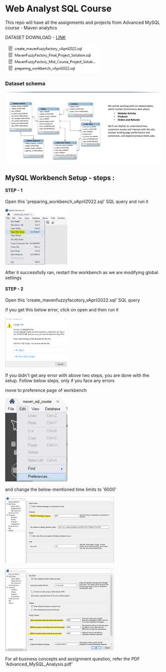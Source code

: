 
# Web Analyst SQL Course
This repo will have all the assignments and projects from Advanced MySQL course - Maven analytics 

DATASET DOWNLOAD - [LINK](https://drive.google.com/file/d/1OhEyPDz_jzhuy2rMagq70bHnecvBt4S-/view?usp=sharing)

<p algin="Center">
    <img src=https://github.com/Naveen-S6/Web_Analyst_MySQL_Course_Udemy/blob/main/Resources/dataset.png width="300" align="center">
</p>

### Dataset schema 

<p algin="center">
    <img src=https://github.com/Naveen-S6/Web_Analyst_MySQL_Course_Udemy/blob/main/Resources/schema.png width="600" algin="center">
</p>


## MySQL Workbench Setup - steps :

#### STEP - 1
Open this 'preparing_workbench_vApril2022.sql' SQL query and run it

<p algin="center">
    <img src="https://github.com/Naveen-S6/Web_Analyst_MySQL_Course_Udemy/blob/main/Resources/sql_1.png" width="200">
</p>

After it successfully ran, restart the workbench as we are modifying global settings

#### STEP - 2

Open this 'create_mavenfuzzyfacotory_vApril2022.sql' SQL query

if you get this below error, click on open and then run it

<p algin="center">
    <img src="https://github.com/Naveen-S6/Web_Analyst_MySQL_Course_Udemy/blob/main/Resources/workbench_error.png" width="200">
</p>




If you didn't get any error with above two steps, you are done with the setup. Follow
below steps, only if you face any errors


move to preference page of workbench

<p algin="center">
    <img src="https://github.com/Naveen-S6/Web_Analyst_MySQL_Course_Udemy/blob/main/Resources/sql_2.png" width="200">
</p>

and change the below-mentioned time limits to '6000'

<p algin="center">
    <img src="https://github.com/Naveen-S6/Web_Analyst_MySQL_Course_Udemy/blob/main/Resources/sql_3.png" width="350">
</p>

<p algin="center">
    <img src="https://github.com/Naveen-S6/Web_Analyst_MySQL_Course_Udemy/blob/main/Resources/sql_4.png" width="350">
</p>


For all business concepts and assignment question, refer the PDF 'Advanced_MySQL_Analysis.pdf'
